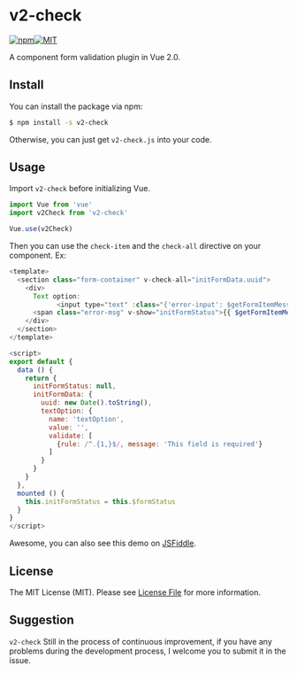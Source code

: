 # v2-check
[![npm](https://img.shields.io/npm/v/npm)](https://img.shields.io/npm/v/npm)[![MIT](https://img.shields.io/github/license/Andraw-lin/v2-check)](https://img.shields.io/github/license/Andraw-lin/v2-check)

A component form validation plugin in Vue 2.0.

## Install

You can install the package via npm:

```bash
$ npm install -s v2-check
```

Otherwise, you can just get `v2-check.js` into your code.

## Usage

Import `v2-check` before initializing Vue.

```javascript
import Vue from 'vue'
import v2Check from 'v2-check'

Vue.use(v2Check)
```

Then you can use the `check-item` and the `check-all`  directive on your component. Ex:

```javascript
<template>
  <section class="form-container" v-check-all="initFormData.uuid">
    <div>
      Text option:
			<input type="text" :class="{'error-input': $getFormItemMessage(initFormData.uuid, initFormData.textOption.name)}" v-check-item="initFormData.textOption" v-model="initFormData.textOption.value" />
      <span class="error-msg" v-show="initFormStatus">{{ $getFormItemMessage(initFormData.uuid, initFormData.textOption.name) }}</span>
    </div>
  </section>
</template>

<script>
export default {
  data () {
    return {
      initFormStatus: null,
      initFormData: {
        uuid: new Date().toString(),
        textOption: {
          name: 'textOption',
          value: '',
          validate: [
            {rule: /^.{1,}$/, message: 'This field is required'}
          ]
        }
      }
    }
  },
  mounted () {
    this.initFormStatus = this.$formStatus
  }
}
</script>
```

Awesome, you can also see this demo on [JSFiddle](https://jsfiddle.net/Andraw_lin/eoxndqjg/62/).

## License

The MIT License (MIT). Please see [License File](https://github.com/Andraw-lin/v2-check/blob/master/LICENSE) for more information.

## Suggestion

`v2-check` Still in the process of continuous improvement, if you have any problems during the development process, I welcome you to submit it in the issue.
